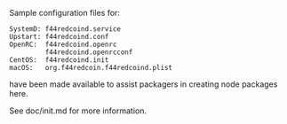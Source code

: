 Sample configuration files for:
```
SystemD: f44redcoind.service
Upstart: f44redcoind.conf
OpenRC:  f44redcoind.openrc
         f44redcoind.openrcconf
CentOS:  f44redcoind.init
macOS:   org.f44redcoin.f44redcoind.plist
```
have been made available to assist packagers in creating node packages here.

See doc/init.md for more information.
